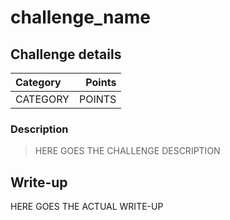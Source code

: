 # challenge_name

## Challenge details
| Category | Points |
|:---------|-------:|
| CATEGORY | POINTS |

### Description
> HERE GOES THE CHALLENGE DESCRIPTION

## Write-up
HERE GOES THE ACTUAL WRITE-UP
